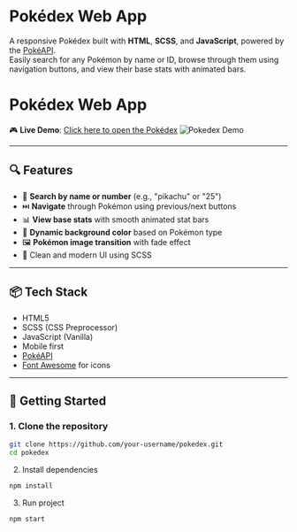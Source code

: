 # Pokédex Web App

A responsive Pokédex built with **HTML**, **SCSS**, and **JavaScript**, powered by the [PokéAPI](https://pokeapi.co/).  
Easily search for any Pokémon by name or ID, browse through them using navigation buttons, and view their base stats with animated bars.
# Pokédex Web App

🎮 **Live Demo**: [Click here to open the Pokédex](https://gabrielribeirobr.github.io/pokedex-js/) 
![Pokedex Demo](./pokedex.gif)

---

## 🔍 Features

- 🔎 **Search by name or number** (e.g., "pikachu" or "25")
- ⏭️ **Navigate** through Pokémon using previous/next buttons
- 📊 **View base stats** with smooth animated stat bars
- 🌈 **Dynamic background color** based on Pokémon type
- 🖼️ **Pokémon image transition** with fade effect
- 🎨 Clean and modern UI using SCSS

---

## 📦 Tech Stack

- HTML5
- SCSS (CSS Preprocessor)
- JavaScript (Vanilla)
- Mobile first
- [PokéAPI](https://pokeapi.co/)
- [Font Awesome](https://fontawesome.com/) for icons

---

## 🚀 Getting Started

### 1. Clone the repository

```bash
git clone https://github.com/your-username/pokedex.git
cd pokedex
```
2. Install dependencies
```bash
npm install
```
3. Run project
```bash
npm start
```
